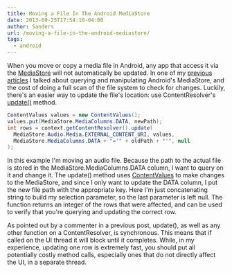 ```yaml
---
title: Moving a File In The Android MediaStore
date: 2013-09-25T17:54:10-04:00
author: Sanders
url: /moving-a-file-in-the-android-mediastore/
tags:
  - android
---
```

When you move or copy a media file in Android, any app that access it via the <a href="http://developer.android.com/reference/android/provider/MediaStore.html" target="_blank">MediaStore</a> will not automatically be updated. In one of my <a title="Querying And Removing Media From The Android MediaStore" href="/querying-and-removing-media-from-android-mediastore/">previous articles</a> I talked about querying and manipulating Android's MediaStore, and the cost of doing a full scan of the file system to check for changes. Luckily, there's an easier way to update the file's location: use ContentResolver's <a href="http://developer.android.com/reference/android/content/ContentResolver.html#update%28android.net.Uri,%20android.content.ContentValues,%20java.lang.String,%20java.lang.String[]%29" target="_blank">update()</a> method.

```java
ContentValues values = new ContentValues();
values.put(MediaStore.MediaColumns.DATA, newPath);
int rows = context.getContentResolver().update(
  MediaStore.Audio.Media.EXTERNAL_CONTENT_URI, values,
  MediaStore.MediaColumns.DATA + "='" + oldPath + "'", null
);
```

In this example I'm moving an audio file. Because the path to the actual file is stored in the MediaStore.MediaColumns.DATA column, I want to query on it and change it. The update() method uses <a href="http://developer.android.com/reference/android/content/ContentValues.html" target="_blank">ContentValues</a> to make changes to the MediaStore, and since I only want to update the DATA column, I put the new file path with the appropriate key. Here I'm just concatenating string to build my selection parameter, so the last parameter is left null. The function returns an integer of the rows that were affected, and can be used to verify that you're querying and updating the correct row.

As pointed out by a commenter in a previous post, update(), as well as any other function on a ContentResolver, is synchronous. This means that if called on the UI thread it will block until it completes. While, in my experience, updating one row is extremely fast, you should put all potentially costly method calls, especially ones that do not directly affect the UI, in a separate thread.
